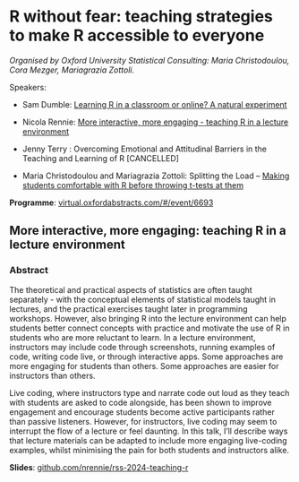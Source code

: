 # R without fear: teaching strategies to make R accessible to everyone

*Organised by Oxford University Statistical Consulting: Maria Christodoulou, Cora Mezger, Mariagrazia Zottoli.*

Speakers:

* Sam Dumble: [Learning R in a classroom or online? A natural experiment](https://github.com/stats4sd/dplyr_learnr)

* Nicola Rennie: [More interactive, more engaging - teaching R in a lecture environment](https://nrennie.rbind.io/rss-2024-teaching-r/)

* Jenny Terry : Overcoming Emotional and Attitudinal Barriers in the Teaching and Learning of R [CANCELLED]

* Maria Christodoulou and Mariagrazia Zottoli: Splitting the Load – [Making students comfortable with R before throwing t-tests at them](https://github.com/OxUSC/RSS-slides)

**Programme**: [virtual.oxfordabstracts.com/#/event/6693](https://virtual.oxfordabstracts.com/#/event/6693/program?session=92655&s=1037)

## More interactive, more engaging: teaching R in a lecture environment

### Abstract

The theoretical and practical aspects of statistics are often taught separately - with the conceptual elements of statistical models taught in lectures, and the practical exercises taught later in programming workshops. However, also bringing R into the lecture environment can help students better connect concepts with practice and motivate the use of R in students who are more reluctant to learn. In a lecture environment, instructors may include code through screenshots, running examples of code, writing code live, or through interactive apps. Some approaches are more engaging for students than others. Some approaches are easier for instructors than others. 

Live coding, where instructors type and narrate code out loud as they teach with students are asked to code alongside, has been shown to improve engagement and encourage students become active participants rather than passive listeners. However,  for instructors, live coding may seem to interrupt the flow of a lecture or feel daunting. In this talk, I’ll describe ways that lecture materials can be adapted to include more engaging live-coding examples, whilst minimising the pain for both students and instructors alike.

**Slides**: [github.com/nrennie/rss-2024-teaching-r](https://github.com/nrennie/rss-2024-teaching-r)

